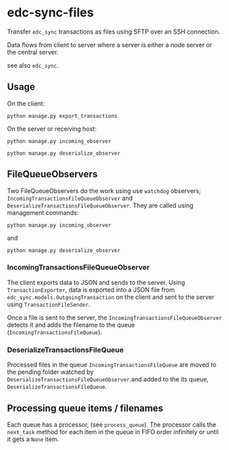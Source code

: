 # edc-sync-files

Transfer `edc_sync` transactions as files using SFTP over an SSH connection.

Data flows from client to server where a server is either a node server or the central server.

see also `edc_sync`.


## Usage

On the client:

    python manage.py export_transactions


On the server or receiving host:

    python manage.py incoming_observer

    python manage.py deserialize_observer


## FileQueueObservers

Two FileQueueObservers do the work using use `watchdog` observers; `IncomingTransactionsFileQueueObserver` and `DeserializeTransactionsFileQueueObserver`. They are called using management commands:

    python manage.py incoming_observer

and
    
    python manage.py deserialize_observer
    
### IncomingTransactionsFileQueueObserver

The client exports data to JSON and sends to the server. Using `TransactionExporter`, data is exported into a JSON file from `edc_sync.models.OutgoingTransaction` on the client and sent to the server using `TransactionFileSender`.

Once a file is sent to the server, the `IncomingTransactionsFileQueueObserver` detects it and adds the filename to the queue (`IncomingTransactionsFileQueue`). 

### DeserializeTransactionsFileQueue

Processed files in the queue `IncomingTransactionsFileQueue` are moved to the pending folder watched by `DeserializeTransactionsFileQueueObserver`.and added to the its queue, `DeserializeTransactionsFileQueue`. 


## Processing queue items / filenames

Each queue has a processor, (see `process_queue`). The processor calls the `next_task` method for each item in the queue in FIFO order infinitely or until it gets a `None` item.
